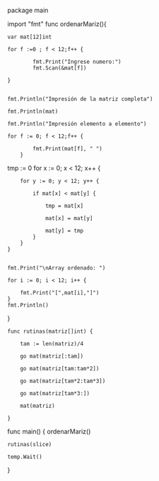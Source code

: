 package main

import "fmt"
func ordenarMariz(){

 	var mat[12]int
	
    for f :=0 ; f < 12;f++ {

            fmt.Print("Ingrese numero:")
            fmt.Scan(&mat[f])

    }
    
    
    fmt.Println("Impresión de la matriz completa")
    
    fmt.Println(mat)
    
    fmt.Println("Impresión elemento a elemento")
    
    for f := 0; f < 12;f++ {
    
            fmt.Print(mat[f], " ")
        }
	
	

tmp := 0
    for x := 0; x < 12; x++ {
    
        for y := 0; y < 12; y++ {
	
            if mat[x] < mat[y] {
	    
                tmp = mat[x]
		
                mat[x] = mat[y]
		
                mat[y] = tmp
            }
        }
    }
    
    
    fmt.Print("\nArray ordenado: ")
    
    for i := 0; i < 12; i++ {
    
        fmt.Print("[",mat[i],"]")
    }
    fmt.Println()
}


    func rutinas(matriz[]int) {
    
    	tam := len(matriz)/4
	
    	go mat(matriz[:tam])
	
    	go mat(matriz[tam:tam*2])
	
    	go mat(matriz[tam*2:tam*3])
	
    	go mat(matriz[tam*3:])
	
    	mat(matriz)

    }



func main() {
		ordenarMariz()
		
    rutinas(slice)
    
    temp.Wait()


}

